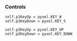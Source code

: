 ### Controls

    self.p1KeyUp = pyxel.KEY_W
    self.p1KeyDown = pyxel.KEY_S

    self.p2KeyUp = pyxel.KEY_UP
    self.p2KeyDown = pyxel.KEY_DOWN
